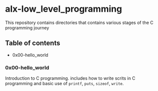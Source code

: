# alx-low_level_programming
This repository contains directories that contains various stages of the C programming journey

## Table of contents
* 0x00-hello_world

### 0x00-hello_world
Introduction to C programming. includes how to write scrits in C programming and basic use of `printf`, `puts`, `sizeof`, `write`.
